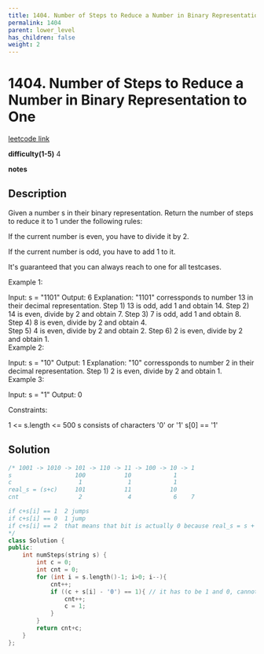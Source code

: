 ```yaml
---
title: 1404. Number of Steps to Reduce a Number in Binary Representation to One
permalink: 1404
parent: lower_level
has_children: false
weight: 2
---
```

# 1404. Number of Steps to Reduce a Number in Binary Representation to One
[leetcode link](https://leetcode.com/problems/number-of-steps-to-reduce-a-number-in-binary-representation-to-one/)

**difficulty(1-5)** 
4

**notes**   


## Description
Given a number s in their binary representation. Return the number of steps to reduce it to 1 under the following rules:

If the current number is even, you have to divide it by 2.

If the current number is odd, you have to add 1 to it.

It's guaranteed that you can always reach to one for all testcases.

 

Example 1:

Input: s = "1101"
Output: 6
Explanation: "1101" corressponds to number 13 in their decimal representation.
Step 1) 13 is odd, add 1 and obtain 14. 
Step 2) 14 is even, divide by 2 and obtain 7.
Step 3) 7 is odd, add 1 and obtain 8.
Step 4) 8 is even, divide by 2 and obtain 4.  
Step 5) 4 is even, divide by 2 and obtain 2. 
Step 6) 2 is even, divide by 2 and obtain 1.  
Example 2:

Input: s = "10"
Output: 1
Explanation: "10" corressponds to number 2 in their decimal representation.
Step 1) 2 is even, divide by 2 and obtain 1.  
Example 3:

Input: s = "1"
Output: 0
 

Constraints:

1 <= s.length <= 500
s consists of characters '0' or '1'
s[0] == '1'


## Solution
```c++
/* 1001 -> 1010 -> 101 -> 110 -> 11 -> 100 -> 10 -> 1
s                  100           10            1
c                   1             1            1
real_s = (s+c)     101           11           10
cnt                 2             4            6    7

if c+s[i] == 1  2 jumps
if c+s[i] == 0  1 jump
if c+s[i] == 2  that means that bit is actually 0 because real_s = s + c , so 1 jump.
*/
class Solution {
public:
    int numSteps(string s) {
        int c = 0;
        int cnt = 0;
        for (int i = s.length()-1; i>0; i--){
            cnt++;
            if ((c + s[i] - '0') == 1){ // it has to be 1 and 0, cannot be carry 1 number 1 case!
                cnt++;
                c = 1;
            }
        }
        return cnt+c;
    }
};
```


